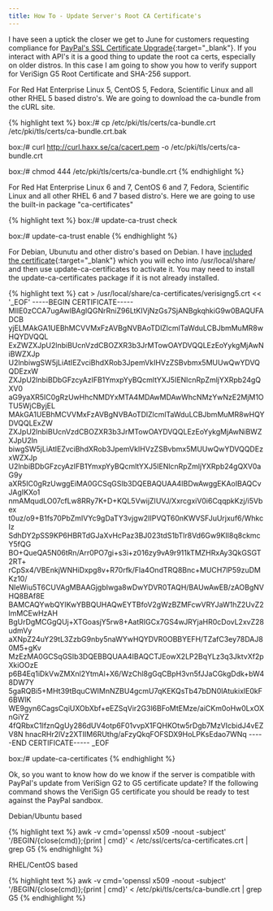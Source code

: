 ```yaml
---
title: How To - Update Server's Root CA Certificate's
---
```


I have seen a uptick the closer we get to June for customers requesting compliance for [PayPal's SSL Certificate Upgrade](https://www.paypal-knowledge.com/infocenter/index?page=content&widgetview=true&id=FAQ1766){:target="_blank"}. If you interact with API's it is a good thing to update the root ca certs, especially on older distros. In this case I am going to show you how to verify support for VeriSign G5 Root Certificate and SHA-256 support.

For Red Hat Enterprise Linux 5, CentOS 5, Fedora, Scientific Linux and all other RHEL 5 based distro's. We are going to download the ca-bundle from the cURL site.

{% highlight text %}
box:/# cp /etc/pki/tls/certs/ca-bundle.crt /etc/pki/tls/certs/ca-bundle.crt.bak

box:/# curl http://curl.haxx.se/ca/cacert.pem -o /etc/pki/tls/certs/ca-bundle.crt

box:/# chmod 444 /etc/pki/tls/certs/ca-bundle.crt
{% endhighlight %}

For Red Hat Enterprise Linux 6 and 7, CentOS 6 and 7, Fedora, Scientific Linux and all other RHEL 6 and 7 based distro's. Here we are going to use the built-in package "ca-certificates"

{% highlight text %}
box:/# update-ca-trust check

box:/# update-ca-trust enable
{% endhighlight %}

For Debian, Ubunutu and other distro's based on Debian. I have [included the certificate](https://knowledge.verisign.com/support/mpki-for-ssl-support/index?page=content&actp=CROSSLINK&id=SO5624){:target="_blank"} which you will echo into /usr/local/share/ and then use update-ca-certificates to activate it. You may need to install the update-ca-certificates package if it is not already installed.

{% highlight text %}
cat > /usr/local/share/ca-certificates/verisigng5.crt << '_EOF'
-----BEGIN CERTIFICATE-----
MIIE0zCCA7ugAwIBAgIQGNrRniZ96LtKIVjNzGs7SjANBgkqhkiG9w0BAQUFADCB
yjELMAkGA1UEBhMCVVMxFzAVBgNVBAoTDlZlcmlTaWduLCBJbmMuMR8wHQYDVQQL
ExZWZXJpU2lnbiBUcnVzdCBOZXR3b3JrMTowOAYDVQQLEzEoYykgMjAwNiBWZXJp
U2lnbiwgSW5jLiAtIEZvciBhdXRob3JpemVkIHVzZSBvbmx5MUUwQwYDVQQDEzxW
ZXJpU2lnbiBDbGFzcyAzIFB1YmxpYyBQcmltYXJ5IENlcnRpZmljYXRpb24gQXV0
aG9yaXR5IC0gRzUwHhcNMDYxMTA4MDAwMDAwWhcNMzYwNzE2MjM1OTU5WjCByjEL
MAkGA1UEBhMCVVMxFzAVBgNVBAoTDlZlcmlTaWduLCBJbmMuMR8wHQYDVQQLExZW
ZXJpU2lnbiBUcnVzdCBOZXR3b3JrMTowOAYDVQQLEzEoYykgMjAwNiBWZXJpU2ln
biwgSW5jLiAtIEZvciBhdXRob3JpemVkIHVzZSBvbmx5MUUwQwYDVQQDEzxWZXJp
U2lnbiBDbGFzcyAzIFB1YmxpYyBQcmltYXJ5IENlcnRpZmljYXRpb24gQXV0aG9y
aXR5IC0gRzUwggEiMA0GCSqGSIb3DQEBAQUAA4IBDwAwggEKAoIBAQCvJAgIKXo1
nmAMqudLO07cfLw8RRy7K+D+KQL5VwijZIUVJ/XxrcgxiV0i6CqqpkKzj/i5Vbex
t0uz/o9+B1fs70PbZmIVYc9gDaTY3vjgw2IIPVQT60nKWVSFJuUrjxuf6/WhkcIz
SdhDY2pSS9KP6HBRTdGJaXvHcPaz3BJ023tdS1bTlr8Vd6Gw9KIl8q8ckmcY5fQG
BO+QueQA5N06tRn/Arr0PO7gi+s3i+z016zy9vA9r911kTMZHRxAy3QkGSGT2RT+
rCpSx4/VBEnkjWNHiDxpg8v+R70rfk/Fla4OndTRQ8Bnc+MUCH7lP59zuDMKz10/
NIeWiu5T6CUVAgMBAAGjgbIwga8wDwYDVR0TAQH/BAUwAwEB/zAOBgNVHQ8BAf8E
BAMCAQYwbQYIKwYBBQUHAQwEYTBfoV2gWzBZMFcwVRYJaW1hZ2UvZ2lmMCEwHzAH
BgUrDgMCGgQUj+XTGoasjY5rw8+AatRIGCx7GS4wJRYjaHR0cDovL2xvZ28udmVy
aXNpZ24uY29tL3ZzbG9nby5naWYwHQYDVR0OBBYEFH/TZafC3ey78DAJ80M5+gKv
MzEzMA0GCSqGSIb3DQEBBQUAA4IBAQCTJEowX2LP2BqYLz3q3JktvXf2pXkiOOzE
p6B4Eq1iDkVwZMXnl2YtmAl+X6/WzChl8gGqCBpH3vn5fJJaCGkgDdk+bW48DW7Y
5gaRQBi5+MHt39tBquCWIMnNZBU4gcmU7qKEKQsTb47bDN0lAtukixlE0kF6BWlK
WE9gyn6CagsCqiUXObXbf+eEZSqVir2G3l6BFoMtEMze/aiCKm0oHw0LxOXnGiYZ
4fQRbxC1lfznQgUy286dUV4otp6F01vvpX1FQHKOtw5rDgb7MzVIcbidJ4vEZV8N
hnacRHr2lVz2XTIIM6RUthg/aFzyQkqFOFSDX9HoLPKsEdao7WNq
-----END CERTIFICATE-----
_EOF

box:/# update-ca-certificates
{% endhighlight %}

Ok, so you want to know how do we know if the server is compatible with PayPal's update from VeriSign G2 to G5 certificate update? If the following command shows the VeriSign G5 certificate you should be ready to test against the PayPal sandbox.

Debian/Ubuntu based

{% highlight text %}
awk -v cmd='openssl x509 -noout -subject' '/BEGIN/{close(cmd)};{print | cmd}' < /etc/ssl/certs/ca-certificates.crt | grep G5
{% endhighlight %}

RHEL/CentOS based

{% highlight text %}
awk -v cmd='openssl x509 -noout -subject' '/BEGIN/{close(cmd)};{print | cmd}' < /etc/pki/tls/certs/ca-bundle.crt | grep G5
{% endhighlight %}
